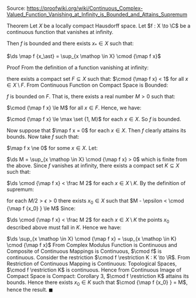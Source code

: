 # 

Source: https://proofwiki.org/wiki/Continuous_Complex-Valued_Function_Vanishing_at_Infinity_is_Bounded_and_Attains_Supremum

Theorem
Let $X$ be a locally compact Hausdorff space. 
Let $f : X \to \C$ be a continuous function that vanishes at infinity.

Then $f$ is bounded and there exists $x_\ast \in X$ such that:

$\ds \map f {x_\ast} = \sup_{x \mathop \in X} \cmod {\map f x}$


Proof
From the definition of a function vanishing at infinity:

there exists a compact set $F \subseteq X$ such that:
$\cmod {\map f x} < 1$ for all $x \in X \setminus F$.
From Continuous Function on Compact Space is Bounded:

$f$ is bounded on $F$.
That is, there exists a real number $M > 0$ such that:

$\cmod {\map f x} \le M$ for all $x \in F$.
Hence, we have:

$\cmod {\map f x} \le \max \set {1, M}$ for each $x \in X$.
So $f$ is bounded.

Now suppose that $\map f x = 0$ for each $x \in X$. 
Then $f$ clearly attains its bounds.
Now take $f$ such that:

$\map f x \ne 0$ for some $x \in X$.
Let:

$\ds M = \sup_{x \mathop \in X} \cmod {\map f x} > 0$
which is finite from the above. 
Since $f$ vanishes at infinity, there exists a compact set $K \subseteq X$ such that:

$\ds \cmod {\map f x} < \frac M 2$ for each $x \in X \setminus K$.
By the definition of supremum:

for each $M/2 > \epsilon > 0$ there exists $x_0 \in X$ such that $M - \epsilon < \cmod {\map f {x_0} } \le M$
Since:

$\ds \cmod {\map f x} < \frac M 2$ for each $x \in X \setminus K$
the points $x_0$ described above must fall in $K$. 
Hence we have:

$\ds \sup_{x \mathop \in X} \cmod {\map f x} = \sup_{x \mathop \in K} \cmod {\map f x}$
From Complex Modulus Function is Continuous and Composite of Continuous Mappings is Continuous, $\cmod f$ is continuous.
Consider the restriction $\cmod f \restriction K : K \to \R$. 
From Restriction of Continuous Mapping is Continuous: Topological Spaces, $\cmod f \restriction K$ is continuous.
Hence from Continuous Image of Compact Space is Compact: Corollary 3, $\cmod f \restriction K$ attains its bounds. 
Hence there exists $x_0 \in K$ such that $\cmod {\map f {x_0} } = M$, hence the result.
$\blacksquare$





